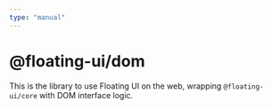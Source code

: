 ```yaml
---
type: "manual"
---
```


# @floating-ui/dom

This is the library to use Floating UI on the web, wrapping `@floating-ui/core`
with DOM interface logic.
